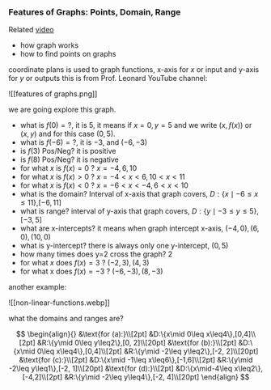 ### Features of Graphs: Points, Domain, Range
Related [video](https://www.youtube.com/watch?v=d3b-4Zz65ZE&list=PLDesaqWTN6ESsmwELdrzhcGiRhk5DjwLP&index=7&pp=iAQB)
- how graph works
- how to find points on graphs

coordinate plans is used to graph functions, x-axis for $x$ or input and y-axis for $y$ or outputs
this is from Prof. Leonard YouTube channel:

![[features of graphs.png]]

we are going explore this graph.
 - what is $f(0)=?$, it is $5$, it means if $x=0, y=5$ and we write $(x, f(x))$ or $(x, y)$ and for this case $(0, 5)$.
 - what is $f(-6)=?$, it is $-3$, and $(-6, -3)$
 - is $f(3)$ Pos/Neg? it is positive
 - is $f(8)$ Pos/Neg? it is negative
 - for what $x$ is $f(x)=0$ ? $x = -4, 6, 10$
 - for what $x$ is $f(x)>0$ ? $x=-4<x<6, 10<x<11$
 - for what $x$ is $f(x)<0$ ? $x=-6<x<-4,6<x<10$
 - what is the domain? Interval of x-axis that graph covers, $D:\{x\mid -6\leq x\leq 11\}$,$[-6,11]$
 - what is range? interval of y-axis that graph covers, $D:\{y\mid -3\leq y \leq 5\}, [-3, 5]$
 - what are x-intercepts? it means when graph intercept x-axis, $(-4,0),(6,0),(10,0)$
 - what is y-intercept? there is always only one y-intercept, $(0,5)$
 - how many times does y=2 cross the graph? $2$
 - for what $x$ does $f(x)=3$ ? $(-2, 3), (4, 3)$
 - for what x does $f(x)=-3$ ? $(-6,-3),(8,-3)$

another example:

![[non-linear-functions.webp]]

what the domains and ranges are?

$$
\begin{align}{}
&\text{for (a):}\\[2pt] &D:\{x\mid 0\leq x\leq4\},[0,4]\\[2pt] &R:\{y\mid 0\leq y\leq2\},[0, 2]\\[20pt]
&\text{for (b):}\\[2pt] &D:\{x\mid 0\leq x\leq4\},[0,4]\\[2pt] &R:\{y\mid -2\leq y\leq2\},[-2, 2]\\[20pt]
&\text{for (c):}\\[2pt] &D:\{x\mid -1\leq x\leq6\},[-1,6]\\[2pt] &R:\{y\mid -2\leq y\leq1\},[-2, 1]\\[20pt]
&\text{for (d):}\\[2pt] &D:\{x\mid-4\leq x\leq2\},[-4,2]\\[2pt] &R:\{y\mid -2\leq y\leq4\},[-2, 4]\\[20pt]
\end{align}
$$
